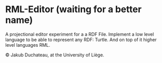 # RML-Editor (waiting for a better name)

A projectional editor experiment for a a RDF File.
Implement a low level language to be able to represent any RDF: Turtle.
And on top of it higher level languages RML.


© Jakub Duchateau, at the University of Liège.
